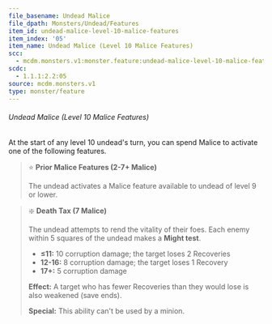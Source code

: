 ```yaml
---
file_basename: Undead Malice
file_dpath: Monsters/Undead/Features
item_id: undead-malice-level-10-malice-features
item_index: '05'
item_name: Undead Malice (Level 10 Malice Features)
scc:
  - mcdm.monsters.v1:monster.feature:undead-malice-level-10-malice-features
scdc:
  - 1.1.1:2.2:05
source: mcdm.monsters.v1
type: monster/feature
---
```


###### Undead Malice (Level 10 Malice Features)

At the start of any level 10 undead's turn, you can spend Malice to activate one of the following features.

<!-- -->
> ⭐️ **Prior Malice Features (2-7+ Malice)**
>
> The undead activates a Malice feature available to undead of level 9 or lower.

<!-- -->
> ❇️ **Death Tax (7 Malice)**
>
> The undead attempts to rend the vitality of their foes. Each enemy within 5 squares of the undead makes a **Might test**.
>
> - **≤11:** 10 corruption damage; the target loses 2 Recoveries
> - **12-16:** 8 corruption damage; the target loses 1 Recovery
> - **17+:** 5 corruption damage
>
> **Effect:** A target who has fewer Recoveries than they would lose is also weakened (save ends).
>
> **Special:** This ability can't be used by a minion.
